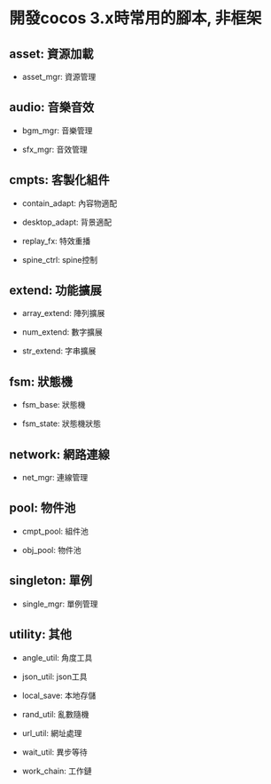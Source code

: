 # 開發cocos 3.x時常用的腳本, 非框架

## asset: 資源加載

- asset_mgr: 資源管理

## audio: 音樂音效

- bgm_mgr: 音樂管理

- sfx_mgr: 音效管理

## cmpts: 客製化組件

- contain_adapt: 內容物適配

- desktop_adapt: 背景適配

- replay_fx: 特效重播

- spine_ctrl: spine控制

## extend: 功能擴展

- array_extend: 陣列擴展

- num_extend: 數字擴展

- str_extend: 字串擴展

## fsm: 狀態機

- fsm_base: 狀態機

- fsm_state: 狀態機狀態

## network: 網路連線

- net_mgr: 連線管理

## pool: 物件池

- cmpt_pool: 組件池

- obj_pool: 物件池

## singleton: 單例

- single_mgr: 單例管理

## utility: 其他

- angle_util: 角度工具

- json_util: json工具

- local_save: 本地存儲

- rand_util: 亂數隨機

- url_util: 網址處理

- wait_util: 異步等待

- work_chain: 工作鏈